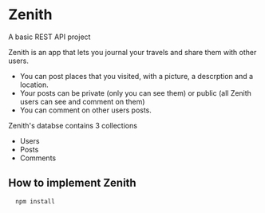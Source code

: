 # Zenith
A basic REST API project

Zenith is an app that lets you journal your travels and share them with other users.

 -  You can post places that you visited, with a picture, a descrption and a location.
 -  Your posts can be private (only you can see them) or public (all Zenith users can see and comment on them)
 -  You can comment on other users posts.
 
Zenith's databse contains 3 collections

 - Users
 - Posts
 - Comments
    
## How to implement Zenith
    
      npm install

